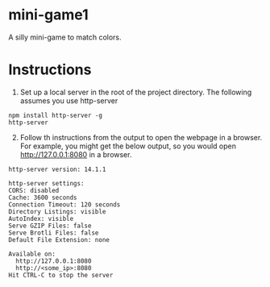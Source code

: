 # mini-game1
A silly mini-game to match colors.

# Instructions

1. Set up a local server in the root of the project directory. The following assumes you use http-server
```
npm install http-server -g
http-server
```

2. Follow th instructions from the output to open the webpage in a browser. For example, you might get the below output, so you would open http://127.0.0.1:8080 in a browser.
```
http-server version: 14.1.1

http-server settings: 
CORS: disabled
Cache: 3600 seconds
Connection Timeout: 120 seconds
Directory Listings: visible
AutoIndex: visible
Serve GZIP Files: false
Serve Brotli Files: false
Default File Extension: none

Available on:
  http://127.0.0.1:8080
  http://<some_ip>:8080
Hit CTRL-C to stop the server
```